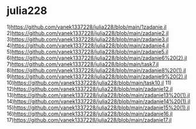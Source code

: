 # julia228
1)https://github.com/vanek1337228/julia228/blob/main/1zadanie.jl
2)https://github.com/vanek1337228/julia228/blob/main/zadanie2.jl
3)https://github.com/vanek1337228/julia228/blob/main/zadanie3.jl
4)https://github.com/vanek1337228/julia228/blob/main/zadanie4.jl
5)https://github.com/vanek1337228/julia228/blob/main/zadanie5.jl
6)https://github.com/vanek1337228/julia228/blob/main/zadanie6%20(2).jl
7)https://github.com/vanek1337228/julia228/blob/main/task7.jl
8)https://github.com/vanek1337228/julia228/blob/main/zadanie8%20(1).jl
9)https://github.com/vanek1337228/julia228/blob/main/zadanie9%20(2).jl
10)https://github.com/vanek1337228/julia228/blob/main/task10.jl
11)
12)https://github.com/vanek1337228/julia228/blob/main/zadanie12.jl
13)https://github.com/vanek1337228/julia228/blob/main/zadanie13%20(1).jl
14)https://github.com/vanek1337228/julia228/blob/main/zadanie14%20(1).jl
15)https://github.com/vanek1337228/julia228/blob/main/zadanie15%20(1).jl
16)https://github.com/vanek1337228/julia228/blob/main/zadanie16.jl
17)https://github.com/vanek1337228/julia228/blob/main/zadanie17.jl 
